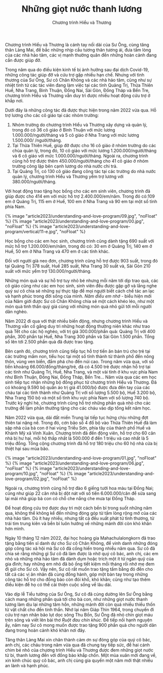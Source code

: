 ﻿---
title: Những giọt nước thanh lương
author: Chương trình Hiểu và Thương
---

Chương trình Hiểu và Thương là cánh tay nối dài của Sư Ông, cùng tăng thân Làng Mai, để bắc những nhịp cầu tương thân tương ái, đưa tấm lòng của các nhà hảo tâm, các vị mạnh thường quân đến những hoàn cảnh đang cần được giúp đỡ. 

Trong năm qua do điều kiện kinh tế bị ảnh hưởng sau đại dịch Covid-19, những công tác giúp đỡ và cứu trợ gặp nhiều hạn chế. Nhưng với tình thương của Sư Ông, Sư cô Chân Không và các nhà hảo tâm, cũng như sự nhiệt tình từ các tác viên đang làm việc tại các tỉnh Quảng Trị, Thừa Thiên Huế, Nha Trang, Bình Thuận, Đồng Nai, Sài Gòn, Đồng Tháp và Bến Tre, chương trình Hiểu và Thương vẫn duy trì được nhiều hoạt động cứu trợ ở khắp nơi.

Dưới đây là những công tác đã được thực hiện trong năm 2022 vừa qua. Hỗ trợ lương cho các cô giáo tại các nhóm trường:

1. Nhóm trường do chương trình Hiểu và Thương xây dựng và quản lý, trong đó có 36 cô giáo ở Bình Thuận với mức lương 1.000.000/người/tháng và 5 cô giáo ở Nha Trang với mức lương 1.500.000/ /người/tháng.
2. Tại Thừa Thiên Huế, giúp đỡ được cho 16 cô giáo ở nhóm trường do các chùa quản lý, trong đó, 10 cô giáo với mức lương 1.200.000/người/tháng và 6 cô giáo với mức 1.000.000/người/tháng. Ngoài ra, chương trình cũng hỗ trợ được thêm 450.000/người/tháng cho 41 cô giáo ở nhóm trường công lập bên cạnh lương do nhà nước chi trả.
3. Tại Quảng Trị, có 130 cô giáo đang công tác tại các trường do nhà nước quản lý, chương trình Hiểu và Thương yểm trợ lương với 380.000/người/tháng.

Với hoạt động trao tặng học bổng cho các em sinh viên, chương trình đã giúp được cho 414 em với mức hỗ trợ 2.400.000/em/năm. Trong đó có:109 em ở Quảng Trị, 115 em ở Huế, 100 em ở Nha Trang và 90 em tại một số tỉnh phía Nam.

{% image "article2023/understanding-and-love-program/09.jpg", "noFloat" %}
{% image "article2023/understanding-and-love-program/00.jpg", "noFloat" %}
{% image "article2023/understanding-and-love-program/vertical/11-e.jpg", "noFloat" %}

Học bổng cho các em học sinh, chương trình cũng dành tặng 690 suất với mức hỗ trợ 1.200.000/em/năm, trong đó có: 30 em ở Quảng Trị, 140 em ở Huế, 50 em ở Nha Trang và 470 em ở các tỉnh khác.

Đối với người già neo đơn, chương trình cũng hỗ trợ được 903 suất, trong đó tại Quảng Trị 378 suất, Huế 285 suất, Nha Trang 30 suất và, Sài Gòn 210 suất với mức yểm trợ 130.000/người/tháng.

Những món quà và sự hỗ trợ tuy nhỏ bé nhưng mỗi năm tới dịp trao quà, các cô giáo cũng như các em học sinh, sinh viên đều được gặp gỡ và lắng nghe quý sư cô chia sẻ những sự thực tập để mọi người biết cách chế tác an lạc và hạnh phúc trong đời sống của mình. *Năm điều em nhớ* - biểu hiện mới của Năm giới được Sư cô Chân Không chia sẻ một cách khéo léo, như một món quà tinh thần quý giá cùng với những món quà nhỏ gửi tới mỗi người dân nghèo.

Năm 2022 đi qua với thật nhiều biến động, nhưng chương trình Hiểu và Thương vẫn cố gắng duy trì những hoạt động thường niên khác như trao quà Tết cho các hộ nghèo, với trị giá 300.000/phần quà: Quảng Trị với 400 phần, 300 phần tại Huế, Nha Trang 300 phần và Sài Gòn 1.500 phần. Tổng số lên tới 2.500 phần quà đã được trao tặng.

Bên cạnh đó, chương trình cũng tiếp tục hỗ trợ tiền ăn bán trú cho trẻ tại các trường mầm non, tiểu học tại một số tỉnh thành từ thành phố đến nông thôn, vùng ven biển, đầm phá cho đến núi cao. Trong năm vừa qua, với số tiền khoảng 66.000/đồng/tháng/trẻ, đã có 4.500 trẻ được nhận hỗ trợ tại các tỉnh như Quảng Trị, Huế, Nha Trang, và một vài tỉnh ở khu vực phía Nam như Bình Thuận, Đồng Nai, Đồng Tháp, Bến Tre... Năm vừa qua các em học sinh tiếp tục nhận những bộ đồng phục từ chương trình Hiểu và Thương. Đã có khoảng 9.590 bộ quần áo trị giá 41.000/bộ được đưa đến tay của các cháu tại các tỉnh thành như Quảng Trị với số lượng 5.500 bộ, Huế 3.200 bộ, Nha Trang 150 bộ và một số tỉnh khu vực phía Nam với số lượng 740 bộ. Trước kỳ nghỉ hè, chương trình cũng hỗ trợ những phần quà nhỏ cho các trường để làm phần thưởng tặng cho các cháu vào dịp tổng kết năm học. 

Năm 2022 vừa qua, dải đất miền Trung lại tiếp tục hứng chịu những đợt thiên tai nặng nề. Trong đó, cơn bão số 4 đổ bộ vào Thừa Thiên Huế đã làm sập nhà của bà con ở hai vùng Triều Sơn, phía tây của thành phố Huế và Khánh Mỹ xã Vinh Xuân. Chương trình đã đến động viên, hỗ trợ cho 60 căn nhà bị hư hại, mỗi hộ thấp nhất là 500.000 đ đến 1 triệu và cao nhất là 5 triệu đồng. Tổng cộng chương trình đã hỗ trợ 180 triệu cho 60 hộ nhà cửa bị thiệt hại sau mùa bão.

{% image "article2023/understanding-and-love-program/01.jpg", "noFloat" %}
{% image "article2023/understanding-and-love-program/06.jpg", "noFloat" %}
{% image "article2023/understanding-and-love-program/10.jpg", "noFloat" %}
{% image "article2023/understanding-and-love-program/02.jpg", "noFloat" %}

​Ngoài ra, chương trình cũng hỗ trợ đào 6 giếng tưới hoa màu tại Đồng Nai; cũng như giúp 22 căn nhà bị dột nát với số tiền 6.000.000/căn để sửa sang lại mái nhà giúp bà con có chỗ che nắng che mưa tại Đồng Tháp.

Để hoạt động cứu trợ được duy trì một cách bền bỉ trong suốt những năm qua, không thể không kể đến những đóng góp từ tấm lòng rộng mở của các nhà hảo tâm. Dù ít hay nhiều, nhưng tất cả đều xuất phát từ tình thương, từ trái tim trung kiên và bền bỉ luôn hướng về những mảnh đời còn khó khăn hơn mình. 

Ngày 10 tháng 12 năm 2022, đại học hoàng gia Mahachulalongkorn đã trao tặng bằng tiến sĩ danh dự cho Sư cô Chân Không, để vinh danh những đóng góp công tác xã hội mà Sư cô đã cống hiến trong nhiều năm qua. Sư cô đã chia sẻ rằng những gì Sư cô đã làm được là nhờ quý cô bác, anh chị, các em nhỏ và những nhà hảo tâm đã dành dụm hoặc trích một ít từ ngân quỹ của gia đình; hay những em nhỏ đã bỏ ống tiết kiệm mỗi tháng rồi nhờ mẹ đem đi gửi cho Sư cô. Vậy nên, Sư cô rất muốn trao tặng tấm bằng đó đến cho tất cả các vị ân nhân đã cùng đồng hành, góp một bàn tay trong những công tác hỗ trợ cho đồng bào còn đói khổ, khó khăn; cũng như tạo thêm điều kiện để họ có thể cải thiện cuộc sống về lâu dài.

Vào dịp lễ Tiểu tường của Sư Ông, Sư cô đã cúng dường lên Sư Ông bằng cách mang những phần quà tới cho bà con, như những giọt nước thanh lương làm dịu lại những tâm hồn, những mảnh đời còn quá nhiều thiếu thốn từ vật chất cho đến tinh thần. Nhớ lại năm Giáp Thìn 1964, trong chuyến đi cứu trợ nạn nhân bão lụt dọc sông Thu Bồn, Sư Ông đã nhỏ chín giọt máu trên sông và viết lên bài thơ *Ruột đau chín khúc*. Để tiếp nối hạnh nguyện ấy, năm nay Sư cô mong muốn được trao tặng 900 phần quà cho người dân đang trong hoàn cảnh khó khăn nơi đây.  

Tăng thân Làng Mai xin chân thành cảm ơn sự đóng góp của quý cô bác, anh chị, các cháu trong năm vừa qua đã chung tay tiếp sức, để hai cánh chim bé nhỏ của chương trình Hiểu và Thương được đem những giọt nước từ bi, thanh lương đến với đồng bào khắp chốn. Một mùa xuân mới đang về, xin kính chúc quý cô bác, anh chị cùng gia quyến một năm mới thật nhiều an lành và hạnh phúc.